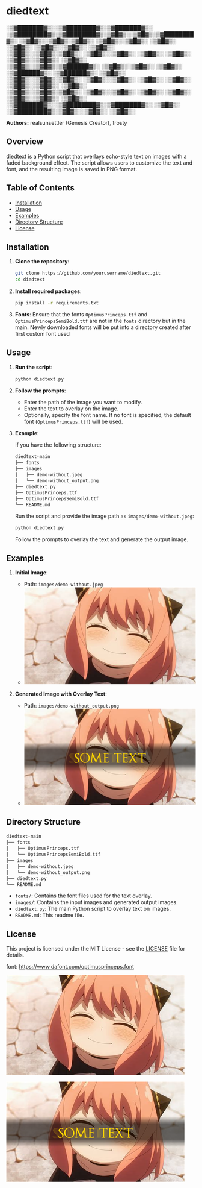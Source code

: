 # diedtext

░▒▓███████▓▒░░▒▓████████▓▒░▒▓███████▓▒░       ░▒▓████████▓▒░▒▓████████▓▒░▒▓█▓▒░░▒▓█▓▒░▒▓████████▓▒░ 
░▒▓█▓▒░░▒▓█▓▒░▒▓█▓▒░      ░▒▓█▓▒░░▒▓█▓▒░         ░▒▓█▓▒░   ░▒▓█▓▒░      ░▒▓█▓▒░░▒▓█▓▒░  ░▒▓█▓▒░     
░▒▓█▓▒░░▒▓█▓▒░▒▓█▓▒░      ░▒▓█▓▒░░▒▓█▓▒░         ░▒▓█▓▒░   ░▒▓█▓▒░      ░▒▓█▓▒░░▒▓█▓▒░  ░▒▓█▓▒░     
░▒▓█▓▒░░▒▓█▓▒░▒▓██████▓▒░ ░▒▓█▓▒░░▒▓█▓▒░         ░▒▓█▓▒░   ░▒▓██████▓▒░  ░▒▓██████▓▒░   ░▒▓█▓▒░     
░▒▓█▓▒░░▒▓█▓▒░▒▓█▓▒░      ░▒▓█▓▒░░▒▓█▓▒░         ░▒▓█▓▒░   ░▒▓█▓▒░      ░▒▓█▓▒░░▒▓█▓▒░  ░▒▓█▓▒░     
░▒▓█▓▒░░▒▓█▓▒░▒▓█▓▒░      ░▒▓█▓▒░░▒▓█▓▒░         ░▒▓█▓▒░   ░▒▓█▓▒░      ░▒▓█▓▒░░▒▓█▓▒░  ░▒▓█▓▒░     
░▒▓███████▓▒░░▒▓████████▓▒░▒▓███████▓▒░          ░▒▓█▓▒░   ░▒▓████████▓▒░▒▓█▓▒░░▒▓█▓▒░  ░▒▓█▓▒░     


**Authors:** realsunsettler (Genesis Creator), frosty

## Overview

diedtext is a Python script that overlays echo-style text on images with a faded background effect. The script allows users to customize the text and font, and the resulting image is saved in PNG format.

## Table of Contents

- [Installation](#installation)
- [Usage](#usage)
- [Examples](#examples)
- [Directory Structure](#directory-structure)
- [License](#license)

## Installation

1. **Clone the repository**:
    ```sh
    git clone https://github.com/yourusername/diedtext.git
    cd diedtext
    ```

2. **Install required packages**:
    ```sh
    pip install -r requirements.txt
    ```

3. **Fonts**: Ensure that the fonts `OptimusPrinceps.ttf` and `OptimusPrincepsSemiBold.ttf` are not in the `fonts` directory but in the main. Newly downloaded fonts will be put into a directory created after first custom font used

## Usage

1. **Run the script**:
    ```sh
    python diedtext.py
    ```

2. **Follow the prompts**:
    - Enter the path of the image you want to modify.
    - Enter the text to overlay on the image.
    - Optionally, specify the font name. If no font is specified, the default font (`OptimusPrinceps.ttf`) will be used.

3. **Example**:

    If you have the following structure:
    ```
    diedtext-main
    ├── fonts
    ├── images
    │   ├── demo-without.jpeg
    │   └── demo-without_output.png
    ├── diedtext.py
    ├── OptimusPrinceps.ttf
    ├── OptimusPrincepsSemiBold.ttf
    └── README.md
    ```

    Run the script and provide the image path as `images/demo-without.jpeg`:
    ```sh
    python diedtext.py
    ```

    Follow the prompts to overlay the text and generate the output image.

## Examples

1. **Initial Image**:
    - Path: `images/demo-without.jpeg`
    - ![Initial Image](images/demo-without.jpeg)

2. **Generated Image with Overlay Text**:
    - Path: `images/demo-without_output.png`
    - ![Generated Image](images/demo-without_output.png)

## Directory Structure

```
diedtext-main
├── fonts
│   ├── OptimusPrinceps.ttf
│   └── OptimusPrincepsSemiBold.ttf
├── images
│   ├── demo-without.jpeg
│   └── demo-without_output.png
├── diedtext.py
└── README.md
```

- `fonts/`: Contains the font files used for the text overlay.
- `images/`: Contains the input images and generated output images.
- `diedtext.py`: The main Python script to overlay text on images.
- `README.md`: This readme file.

## License

This project is licensed under the MIT License - see the [LICENSE](LICENSE) file for details.




font: https://www.dafont.com/optimusprinceps.font


![example image before use](images/demo-without.jpeg)

![example image before use](images/demo-without_output.png)
